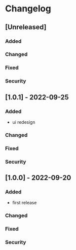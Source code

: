 # Changelog

## [Unreleased]

### Added

### Changed

### Fixed

### Security

## [1.0.1] - 2022-09-25

### Added

- ui redesign

### Changed

### Fixed

### Security

## [1.0.0] - 2022-09-20
### Added
- first release

### Changed

### Fixed

### Security
